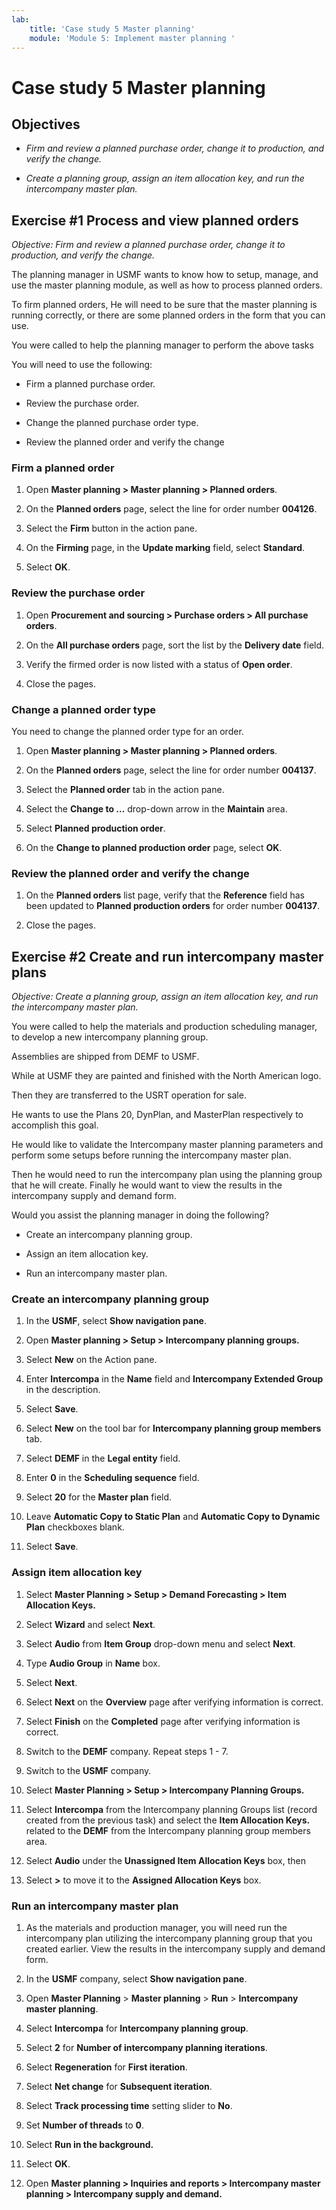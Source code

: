 ```yaml
---
lab:
    title: 'Case study 5 Master planning'
    module: 'Module 5: Implement master planning '
---
```

Case study 5 Master planning
============================

Objectives
----------

- *Firm and review a planned purchase order, change it to production, and verify the change.*

- *Create a planning group, assign an item allocation key, and run the
    intercompany master plan.*

Exercise \#1 Process and view planned orders
--------------------------------------------

*Objective: Firm and review a planned purchase order, change it to production, and verify the change.*

The planning manager in USMF wants to know how to setup, manage, and use the master planning module, as well as how to process planned orders.

To firm planned orders, He will need to be sure that the master planning is running correctly, or there are some planned orders in the form that you can use.

You were called to help the planning manager to perform the above tasks

You will need to use the following:

- Firm a planned purchase order.

- Review the purchase order.

- Change the planned purchase order type.

- Review the planned order and verify the change

### Firm a planned order

1. Open **Master planning \> Master planning \> Planned orders**.

2. On the **Planned orders** page, select the line for order number **004126**.

3. Select the **Firm** button in the action pane.

4. On the **Firming** page, in the **Update marking** field, select
    **Standard**.

5. Select **OK**.

### Review the purchase order

1. Open **Procurement and sourcing \> Purchase orders \> All purchase orders**.

2. On the **All purchase orders** page, sort the list by the **Delivery date**
    field.

3. Verify the firmed order is now listed with a status of **Open order**.

4. Close the pages.

### Change a planned order type

You need to change the planned order type for an order.

1. Open **Master planning \> Master planning \> Planned orders**.

2. On the **Planned orders** page, select the line for order number **004137**.

3. Select the **Planned order** tab in the action pane.

4. Select the **Change to …** drop-down arrow in the **Maintain** area.

5. Select **Planned production order**.

6. On the **Change to planned production order** page, select **OK**.

### Review the planned order and verify the change

1. On the **Planned orders** list page, verify that the **Reference** field has
    been updated to **Planned production orders** for order number **004137**.

2. Close the pages.

Exercise \#2 Create and run intercompany master plans
-----------------------------------------------------

*Objective: Create a planning group, assign an item allocation key, and run the
intercompany master plan.*

You were called to help the materials and production scheduling manager, to
develop a new intercompany planning group.

Assemblies are shipped from DEMF to USMF.

While at USMF they are painted and finished with the North American logo.

Then they are transferred to the USRT operation for sale.

He wants to use the Plans 20, DynPlan, and MasterPlan respectively to accomplish
this goal.

He would like to validate the Intercompany master planning parameters and
perform some setups before running the intercompany master plan.

Then he would need to run the intercompany plan using the planning group that he
will create. Finally he would want to view the results in the intercompany
supply and demand form.

Would you assist the planning manager in doing the following?

- Create an intercompany planning group.

- Assign an item allocation key.

- Run an intercompany master plan.

### Create an intercompany planning group

1. In the **USMF**, select **Show navigation pane**.

2. Open **Master planning \> Setup \> Intercompany planning groups.**

3. Select **New** on the Action pane.

4. Enter **Intercompa** in the **Name** field and **Intercompany Extended Group** in the description.

5. Select **Save**.

6. Select **New** on the tool bar for **Intercompany planning group members** tab.

7. Select **DEMF** in the **Legal entity** field.

8. Enter **0** in the **Scheduling sequence** field.

9. Select **20** for the **Master plan** field.

10. Leave **Automatic Copy to Static Plan** and **Automatic Copy to Dynamic
    Plan** checkboxes blank.

11. Select **Save**.

### Assign item allocation key

1. Select **Master Planning \> Setup \> Demand Forecasting \> Item Allocation Keys.**

2. Select **Wizard** and select **Next**.

3. Select **Audio** from **Item Group** drop-down menu and select **Next**.

4. Type **Audio Group** in **Name** box.

5. Select **Next**.

6. Select **Next** on the **Overview** page after verifying information is
    correct.

7. Select **Finish** on the **Completed** page after verifying information is
    correct.

8. Switch to the **DEMF** company. Repeat steps 1 - 7.

9. Switch to the **USMF** company.

10. Select **Master Planning \> Setup \> Intercompany Planning Groups.**

11. Select **Intercompa** from the Intercompany planning Groups list (record created from the previous task) and select the **Item Allocation Keys.** related to the **DEMF** from the Intercompany planning group members area.

12. Select **Audio** under the **Unassigned Item Allocation Keys** box, then

13. Select **\>** to move it to the **Assigned Allocation Keys** box.

### Run an intercompany master plan

1. As the materials and production manager, you will need run the intercompany
    plan utilizing the intercompany planning group that you created earlier.
    View the results in the intercompany supply and demand form.

2. In the **USMF** company, select **Show navigation pane**.

3. Open **Master Planning** \> **Master planning** \> **Run** \> **Intercompany master planning**.

4. Select **Intercompa** for **Intercompany planning group**.

5. Select **2** for **Number of intercompany planning iterations**.

6. Select **Regeneration** for **First iteration**.

7. Select **Net change** for **Subsequent iteration**.

8. Select **Track processing time** setting slider to **No**.

9. Set **Number of threads** to **0**.

10. Select **Run in the background.**

11. Select **OK**.

12. Open **Master planning \> Inquiries and reports \> Intercompany master
    planning \> Intercompany supply and demand.**
